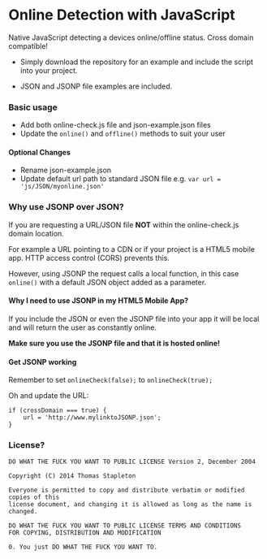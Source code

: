 Online Detection with JavaScript
==========================
Native JavaScript detecting a devices online/offline status. Cross domain compatible!

- Simply download the repository for an example and include the script into your project.

- JSON and JSONP file examples are included.

### Basic usage
- Add both online-check.js file and json-example.json files
- Update the `online()` and `offline()` methods to suit your user

#### Optional Changes
- Rename json-example.json
- Update default url path to standard JSON file e.g. `var url = 'js/JSON/myonline.json'`

### Why use JSONP over JSON?
If you are requesting a URL/JSON file **NOT** within the online-check.js domain location. 

For example a URL pointing to a CDN or if your project is a HTML5 mobile app. HTTP access control (CORS) prevents this. 

However, using JSONP the request calls a local function, in this case `online()` with a default JSON object added as a parameter.

#### Why I need to use JSONP in my HTML5 Mobile App?

If you include the JSON or even the JSONP file into your app it will be local and will return the user as constantly online. 

**Make sure you use the JSONP file and that it is hosted online!**

#### Get JSONP working

Remember to set `onlineCheck(false);` to `onlineCheck(true);`

Oh and update the URL:

    if (crossDomain === true) {
        url = 'http://www.mylinktoJSONP.json';
    }

### License?
```
DO WHAT THE FUCK YOU WANT TO PUBLIC LICENSE Version 2, December 2004 

Copyright (C) 2014 Thomas Stapleton

Everyone is permitted to copy and distribute verbatim or modified copies of this
license document, and changing it is allowed as long as the name is changed.
  
DO WHAT THE FUCK YOU WANT TO PUBLIC LICENSE TERMS AND CONDITIONS
FOR COPYING, DISTRIBUTION AND MODIFICATION 
  
0. You just DO WHAT THE FUCK YOU WANT TO.
